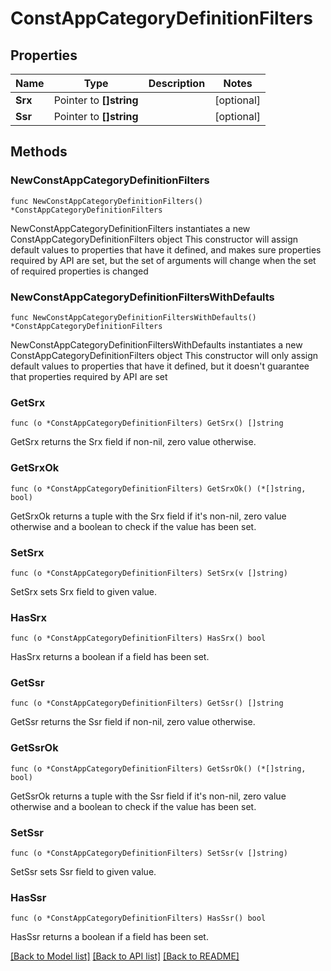# ConstAppCategoryDefinitionFilters

## Properties

Name | Type | Description | Notes
------------ | ------------- | ------------- | -------------
**Srx** | Pointer to **[]string** |  | [optional] 
**Ssr** | Pointer to **[]string** |  | [optional] 

## Methods

### NewConstAppCategoryDefinitionFilters

`func NewConstAppCategoryDefinitionFilters() *ConstAppCategoryDefinitionFilters`

NewConstAppCategoryDefinitionFilters instantiates a new ConstAppCategoryDefinitionFilters object
This constructor will assign default values to properties that have it defined,
and makes sure properties required by API are set, but the set of arguments
will change when the set of required properties is changed

### NewConstAppCategoryDefinitionFiltersWithDefaults

`func NewConstAppCategoryDefinitionFiltersWithDefaults() *ConstAppCategoryDefinitionFilters`

NewConstAppCategoryDefinitionFiltersWithDefaults instantiates a new ConstAppCategoryDefinitionFilters object
This constructor will only assign default values to properties that have it defined,
but it doesn't guarantee that properties required by API are set

### GetSrx

`func (o *ConstAppCategoryDefinitionFilters) GetSrx() []string`

GetSrx returns the Srx field if non-nil, zero value otherwise.

### GetSrxOk

`func (o *ConstAppCategoryDefinitionFilters) GetSrxOk() (*[]string, bool)`

GetSrxOk returns a tuple with the Srx field if it's non-nil, zero value otherwise
and a boolean to check if the value has been set.

### SetSrx

`func (o *ConstAppCategoryDefinitionFilters) SetSrx(v []string)`

SetSrx sets Srx field to given value.

### HasSrx

`func (o *ConstAppCategoryDefinitionFilters) HasSrx() bool`

HasSrx returns a boolean if a field has been set.

### GetSsr

`func (o *ConstAppCategoryDefinitionFilters) GetSsr() []string`

GetSsr returns the Ssr field if non-nil, zero value otherwise.

### GetSsrOk

`func (o *ConstAppCategoryDefinitionFilters) GetSsrOk() (*[]string, bool)`

GetSsrOk returns a tuple with the Ssr field if it's non-nil, zero value otherwise
and a boolean to check if the value has been set.

### SetSsr

`func (o *ConstAppCategoryDefinitionFilters) SetSsr(v []string)`

SetSsr sets Ssr field to given value.

### HasSsr

`func (o *ConstAppCategoryDefinitionFilters) HasSsr() bool`

HasSsr returns a boolean if a field has been set.


[[Back to Model list]](../README.md#documentation-for-models) [[Back to API list]](../README.md#documentation-for-api-endpoints) [[Back to README]](../README.md)


